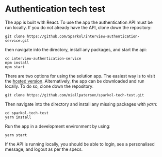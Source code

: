 # Authentication tech test

The app is built with React. To use the app the authentication API must be run locally. If you do not already have the API, clone down the repository:

````shell
git clone https://github.com/Sparkol/interview-authentication-service.git
````

then navigate into the directory, install any packages, and start the api:

````shell
cd interview-authentication-service
npm install
npm start
````

There are two options for using the solution app. The easiest way is to visit the [hosted version](https://niallpaterson.github.io/sparkol-tech-test/). Alternatively, the app can be downloaded and run locally. To do so, clone down the repository:

````shell
git clone https://github.com/niallpaterson/sparkol-tech-test.git
````

Then navigate into the directory and install any missing packages *with yarn*:

````shell
cd sparkol-tech-test
yarn install
````

Run the app in a development environment by using:

````shell
yarn start
````

If the API is running locally, you should be able to login, see a personalised message, and logout as per the specs.
